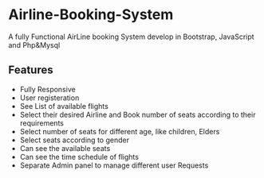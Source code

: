 # Airline-Booking-System
A fully Functional AirLine booking System develop in Bootstrap, JavaScript and Php&amp;Mysql
## Features
* Fully Responsive
* User registeration
* See List of available flights
* Select their desired Airline and Book number of seats according to their requirements
* Select number of seats for different age, like children, Elders
* Select seats according to gender
* Can see the available seats 
* Can see the time schedule of flights
* Separate Admin panel to manage different user Requests
